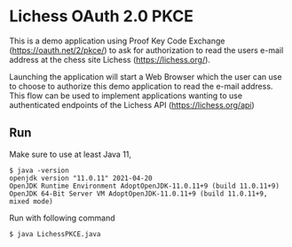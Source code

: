 # Lichess OAuth 2.0 PKCE

This is a demo application using Proof Key Code Exchange (https://oauth.net/2/pkce/) to ask for authorization to read the users e-mail address at the chess site Lichess (https://lichess.org/).

Launching the application will start a Web Browser which the user can use to choose to authorize this demo application to read the e-mail address.
This flow can be used to implement applications wanting to use authenticated endpoints of the Lichess API (https://lichess.org/api)

## Run

Make sure to use at least Java 11,

    $ java -version
    openjdk version "11.0.11" 2021-04-20
    OpenJDK Runtime Environment AdoptOpenJDK-11.0.11+9 (build 11.0.11+9)
    OpenJDK 64-Bit Server VM AdoptOpenJDK-11.0.11+9 (build 11.0.11+9, mixed mode)

Run with following command

    $ java LichessPKCE.java


